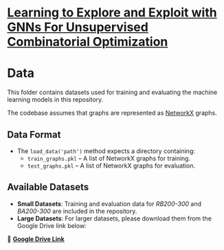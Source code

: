 # [Learning to Explore and Exploit with GNNs For Unsupervised Combinatorial Optimization](https://openreview.net/forum?id=vaJ4FObpXN)


# Data
This folder contains datasets used for training and evaluating the machine learning models in this repository.

The codebase assumes that graphs are represented as [NetworkX](https://networkx.org/) graphs.

## Data Format

- The `load_data('path')` method expects a directory containing:
  - `train_graphs.pkl` – A list of NetworkX graphs for training.
  - `test_graphs.pkl` – A list of NetworkX graphs for evaluation.

## Available Datasets

- **Small Datasets**: Training and evaluation data for *RB200-300* and *BA200-300* are included in the repository.
- **Large Datasets**: For larger datasets, please download them from the Google Drive link below:

📂 **[Google Drive Link](https://drive.google.com/drive/folders/1Fi87aPlofdDVlCmdxh45vATjBlQ8a1VM?usp=sharing)**
